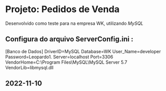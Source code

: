 # Projeto: Pedidos de Venda

Desenvolvido como teste para na empresa WK, utilizando *MySQL*

## Configura do arquivo ServerConfig.ini :

[Banco de Dados]
DriverID=MySQL
Database=WK
User_Name=developer
Password=Leopardo1.
Server=localhost
Port=3306
VendorHome=C:\Program Files\MySQL\MySQL Server 5.7
VendorLib=libmysql.dll

## 2022-11-10 